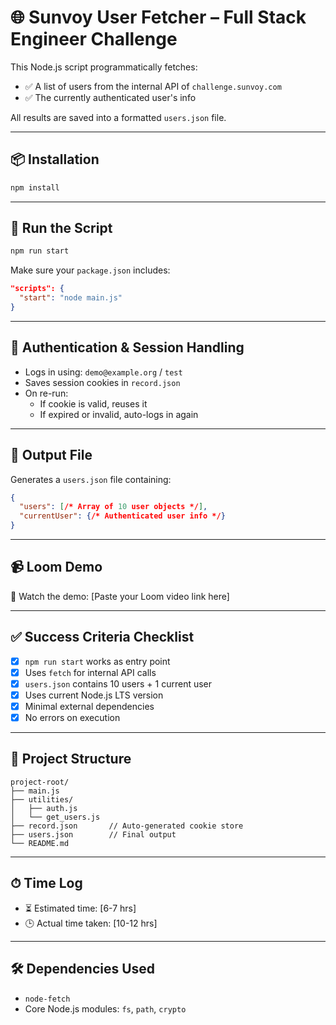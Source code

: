 # 🌐 Sunvoy User Fetcher – Full Stack Engineer Challenge

This Node.js script programmatically fetches:

- ✅ A list of users from the internal API of `challenge.sunvoy.com`
- ✅ The currently authenticated user's info

All results are saved into a formatted `users.json` file.

---

## 📦 Installation

```bash
npm install
```

---

## 🚀 Run the Script

```bash
npm run start
```

Make sure your `package.json` includes:

```json
"scripts": {
  "start": "node main.js"
}
```

---

## 🔐 Authentication & Session Handling

- Logs in using: `demo@example.org` / `test`
- Saves session cookies in `record.json`
- On re-run:
  - If cookie is valid, reuses it
  - If expired or invalid, auto-logs in again

---

## 📁 Output File

Generates a `users.json` file containing:

```json
{
  "users": [/* Array of 10 user objects */],
  "currentUser": {/* Authenticated user info */}
}
```

---

## 📹 Loom Demo

🎥 Watch the demo: [Paste your Loom video link here]

---

## ✅ Success Criteria Checklist

- [x] `npm run start` works as entry point  
- [x] Uses `fetch` for internal API calls  
- [x] `users.json` contains 10 users + 1 current user  
- [x] Uses current Node.js LTS version  
- [x] Minimal external dependencies  
- [x] No errors on execution  

---

## 📁 Project Structure

```
project-root/
├── main.js
├── utilities/
│   ├── auth.js
│   └── get_users.js
├── record.json       // Auto-generated cookie store
├── users.json        // Final output
└── README.md
```

---

## ⏱ Time Log

- ⏳ Estimated time: [6-7 hrs]  
- 🕒 Actual time taken: [10-12 hrs]

---

## 🛠 Dependencies Used

- `node-fetch`
- Core Node.js modules: `fs`, `path`, `crypto`
